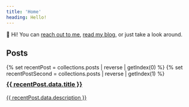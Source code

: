 ```yaml
---
title: 'Home'
heading: Hello!
---
```


👋 Hi! You can [reach out to me](/contact), [read my blog](/posts/), or just take a look around.

## Posts

<div class="flex flex-col justify-between gap-5 my-10 mt-0 sm:flex-row">
{% set recentPost = collections.posts | reverse | getIndex(0) %}
{% set recentPostSecond = collections.posts | reverse | getIndex(1) %}
<a class="container flex-1 no-underline hover:border-green-600 text-bold" style="height: 50%;" href="{{ recentPost.url }}">
    <h3 style="margin-top: 0.6em;">{{ recentPost.data.title }}</h3>
    <p>{{ recentPost.data.description }}</p>
</a>
